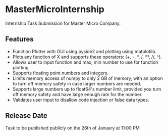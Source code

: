 # MasterMicroInternship
Internship Task Submission for Master Micro Company.

## Features
* Function Plotter with GUI using pyside2 and plotting using matplotlib.
* Plots any function of X and supports these operators: (+, -, *, /, **, //, ^).
* Allows user to input function and max, min number to use for function plotting.
* Supports floating point numbers and integers.
* Limits memory access of numpy to only 2 GB of memory, with an option to turn off memory safety in case larger numbers are needed.
* Supports large numbers up to float64's number limit, provided you turn off memory safety and have large enough ram for the number.
* Validates user input to disallow code injection or false data types.

## Release Date
Task to be published publicly on the 26th of January at 11:00 PM
